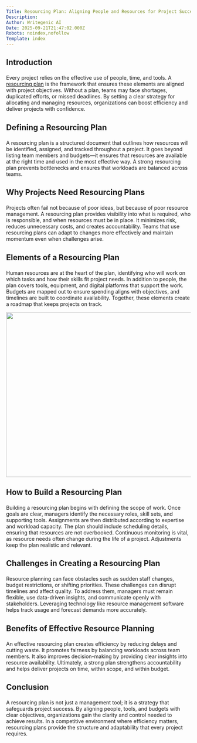 ```yaml
---
Title: Resourcing Plan: Aligning People and Resources for Project Success
Description: 
Author: Writegenic AI
Date: 2025-09-21T21:47:02.000Z
Robots: noindex,nofollow
Template: index
---
```

<h2>
  
  
  Introduction
</h2>

<p>Every project relies on the effective use of people, time, and tools. A <a href="https://writegenic.ai/content/resourcing-plan/" rel="noopener noreferrer">resourcing plan</a> is the framework that ensures these elements are aligned with project objectives. Without a plan, teams may face shortages, duplicated efforts, or missed deadlines. By setting a clear strategy for allocating and managing resources, organizations can boost efficiency and deliver projects with confidence.</p>

<h2>
  
  
  Defining a Resourcing Plan
</h2>

<p>A resourcing plan is a structured document that outlines how resources will be identified, assigned, and tracked throughout a project. It goes beyond listing team members and budgets—it ensures that resources are available at the right time and used in the most effective way. A strong resourcing plan prevents bottlenecks and ensures that workloads are balanced across teams.</p>

<h2>
  
  
  Why Projects Need Resourcing Plans
</h2>

<p>Projects often fail not because of poor ideas, but because of poor resource management. A resourcing plan provides visibility into what is required, who is responsible, and when resources must be in place. It minimizes risk, reduces unnecessary costs, and creates accountability. Teams that use resourcing plans can adapt to changes more effectively and maintain momentum even when challenges arise.</p>

<h2>
  
  
  Elements of a Resourcing Plan
</h2>

<p>Human resources are at the heart of the plan, identifying who will work on which tasks and how their skills fit project needs. In addition to people, the plan covers tools, equipment, and digital platforms that support the work. Budgets are mapped out to ensure spending aligns with objectives, and timelines are built to coordinate availability. Together, these elements create a roadmap that keeps projects on track.</p>

<p><a href="https://media2.dev.to/dynamic/image/width=800%2Cheight=%2Cfit=scale-down%2Cgravity=auto%2Cformat=auto/https%3A%2F%2Fdev-to-uploads.s3.amazonaws.com%2Fuploads%2Farticles%2Fifjs82btfktiy8z315ya.png" class="article-body-image-wrapper"><img src="https://media2.dev.to/dynamic/image/width=800%2Cheight=%2Cfit=scale-down%2Cgravity=auto%2Cformat=auto/https%3A%2F%2Fdev-to-uploads.s3.amazonaws.com%2Fuploads%2Farticles%2Fifjs82btfktiy8z315ya.png" alt=" " width="800" height="450"></a></p>

<h2>
  
  
  How to Build a Resourcing Plan
</h2>

<p>Building a resourcing plan begins with defining the scope of work. Once goals are clear, managers identify the necessary roles, skill sets, and supporting tools. Assignments are then distributed according to expertise and workload capacity. The plan should include scheduling details, ensuring that resources are not overbooked. Continuous monitoring is vital, as resource needs often change during the life of a project. Adjustments keep the plan realistic and relevant.</p>

<h2>
  
  
  Challenges in Creating a Resourcing Plan
</h2>

<p>Resource planning can face obstacles such as sudden staff changes, budget restrictions, or shifting priorities. These challenges can disrupt timelines and affect quality. To address them, managers must remain flexible, use data-driven insights, and communicate openly with stakeholders. Leveraging technology like resource management software helps track usage and forecast demands more accurately.</p>

<h2>
  
  
  Benefits of Effective Resource Planning
</h2>

<p>An effective resourcing plan creates efficiency by reducing delays and cutting waste. It promotes fairness by balancing workloads across team members. It also improves decision-making by providing clear insights into resource availability. Ultimately, a strong plan strengthens accountability and helps deliver projects on time, within scope, and within budget.</p>

<h2>
  
  
  Conclusion
</h2>

<p>A resourcing plan is not just a management tool; it is a strategy that safeguards project success. By aligning people, tools, and budgets with clear objectives, organizations gain the clarity and control needed to achieve results. In a competitive environment where efficiency matters, resourcing plans provide the structure and adaptability that every project requires.</p>

